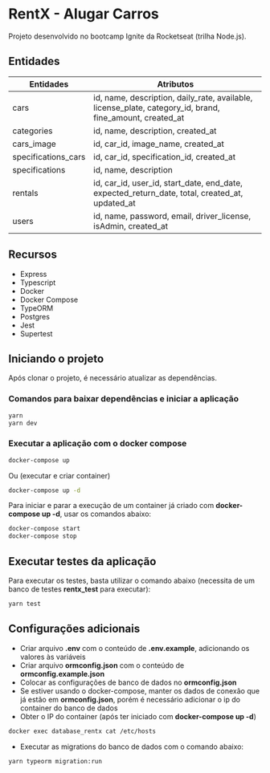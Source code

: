 # RentX - Alugar Carros

Projeto desenvolvido no bootcamp Ignite da Rocketseat (trilha Node.js).

## Entidades

| Entidades | Atributos |
| - | - |
| cars | id, name, description, daily_rate, available, license_plate,  category_id, brand, fine_amount, created_at |
| categories | id, name, description, created_at |
| cars_image | id, car_id, image_name, created_at |
| specifications_cars | id, car_id, specification_id, created_at |
| specifications | id, name, description |
| rentals | id, car_id, user_id, start_date, end_date, expected_return_date, total, created_at, updated_at |
| users | id, name, password, email, driver_license, isAdmin, created_at |

## Recursos

- Express
- Typescript
- Docker
- Docker Compose
- TypeORM
- Postgres
- Jest
- Supertest

## Iniciando o projeto

Após clonar o projeto, é necessário atualizar as dependências.

### Comandos para baixar dependências e iniciar a aplicação

```bash
yarn
yarn dev
```
### Executar a aplicação com o docker compose

```bash
docker-compose up
```
Ou (executar e criar container)

```bash
docker-compose up -d
```
Para iniciar e parar a execução de um container já criado com **docker-compose up -d**, usar os comandos abaixo:

```bash
docker-compose start
docker-compose stop
```

## Executar testes da aplicação

Para executar os testes, basta utilizar o comando abaixo (necessita de um banco de testes **rentx_test** para executar):

```bash
yarn test
```

## Configurações adicionais

- Criar arquivo **.env** com o conteúdo de **.env.example**, adicionando os valores às variáveis
- Criar arquivo **ormconfig.json** com o conteúdo de **ormconfig.example.json**
- Colocar as configurações de banco de dados no **ormconfig.json**
- Se estiver usando o docker-compose, manter os dados de conexão que já estão em **ormconfig.json**, porém é necessário adicionar o ip do container do banco de dados
- Obter o IP do container (após ter iniciado com **docker-compose up -d**)
```bash
docker exec database_rentx cat /etc/hosts 
```
- Executar as migrations do banco de dados com o comando abaixo:
```bash
yarn typeorm migration:run
```
